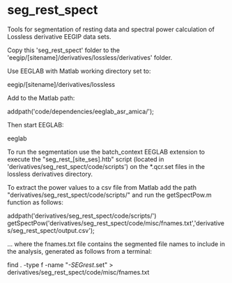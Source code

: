 # seg_rest_spect

Tools for segmentation of resting data and spectral power calculation of Lossless derivative EEGIP data sets.

Copy this 'seg_rest_spect' folder to the 'eegip/[sitename]/derivatives/lossless/derivatives' folder. 

Use EEGLAB with Matlab working directory set to:

eegip/[sitename]/derivatives/lossless

Add to the Matlab path:

addpath('code/dependencies/eeglab_asr_amica/');

Then start EEGLAB:

eeglab

To run the segmentation use the batch_context EEGLAB extension to execute the "seg_rest_[site_ses].htb" script (located in 'derivatives/seg_rest_spect/code/scripts') on the *.qcr.set files in the lossless derivatives directory.

To extract the power values to a csv file from Matlab add the path "derivatives/seg_rest_spect/code/scripts/" and run the getSpectPow.m function as follows:

addpath('derivatives/seg_rest_spect/code/scripts/')
getSpectPow('derivatives/seg_rest_spect/code/misc/fnames.txt','derivatives/seg_rest_spect/output.csv');

... where the fnames.txt file contains the segmented file names to include in the analysis, generated as follows from a terminal:
 
find . -type f -name "*-SEGrest*.set" > derivatives/seg_rest_spect/code/misc/fnames.txt
